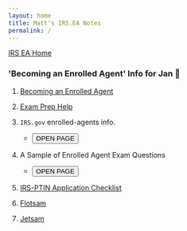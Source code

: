 ```yaml
---
layout: home
title: Matt's IRS.EA Notes
permalink: /
---
```


<script>
function button1() { window.open("https://www.irs.gov/tax-professionals/enrolled-agents"); }
function button2() { window.open("https://www.test-guide.com/enrolled-agent-exam.html"); }
</script>

[IRS EA Home](https://mcc-us.github.io/irs.ea/)

### 'Becoming an Enrolled Agent' Info for Jan :honeybee:

1. [Becoming an Enrolled Agent](https://mcc-us.github.io/irs.ea/pages/01-minor-p5279/)

2. [Exam Prep Help](https://mcc-us.github.io/irs.ea/pages/02-ea-exam-prep/)

3. `IRS.gov` enrolled-agents info.  
   - <button onclick="button1()">OPEN PAGE</button>

4. A Sample of Enrolled Agent Exam Questions
   - <button onclick="button2()">OPEN PAGE</button>

5. [IRS-PTIN Application Checklist](https://mcc-us.github.io/irs.ea/2024-08-25-PTIN.app.checklist.html)

6. [Flotsam](https://mcc-us.github.io/irs.ea/2024-08-22-minor-p4693a.html)

7. [Jetsam](https://mcc-us.github.io/irs.ea/2024-08-25-free.ea.resources.html)
